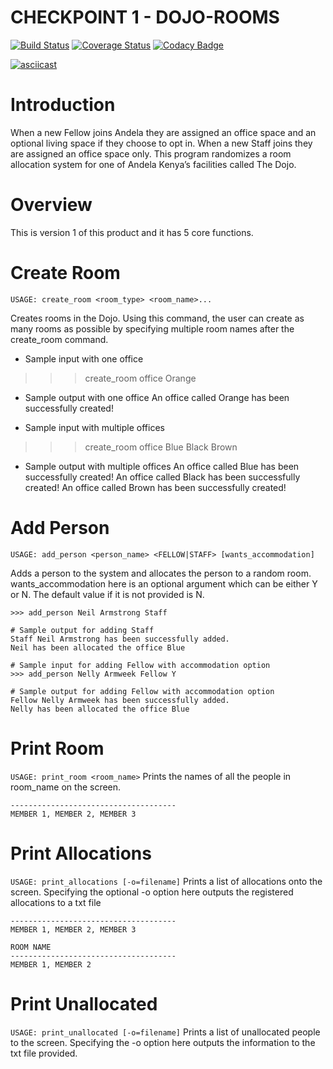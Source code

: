 # CHECKPOINT 1 - DOJO-ROOMS

[![Build Status](https://travis-ci.org/charlieoduk/dojo-rooms.svg?branch=master)](https://travis-ci.org/charlieoduk/dojo-rooms)
[![Coverage Status](https://coveralls.io/repos/github/charlieoduk/dojo-rooms/badge.svg)](https://coveralls.io/github/charlieoduk/dojo-rooms)
[![Codacy Badge](https://api.codacy.com/project/badge/Grade/ea7cce59060e4de3a14b4edfce4c39f9)](https://www.codacy.com/app/charlieoduk/dojo-rooms?utm_source=github.com&amp;utm_medium=referral&amp;utm_content=charlieoduk/dojo-rooms&amp;utm_campaign=Badge_Grade)

[![asciicast](https://asciinema.org/a/uO70YOU772siJpyWS44xzQVyI.png)](https://asciinema.org/a/uO70YOU772siJpyWS44xzQVyI)


# Introduction

When a new Fellow joins Andela they are assigned an office space and an optional living space if they choose to opt in. When a new Staff joins they are assigned an office space only. This program randomizes a room allocation system for one of Andela Kenya’s facilities called The Dojo.

# Overview
This is version 1 of this product and it has 5 core functions. 

# Create Room
   ```USAGE: create_room <room_type> <room_name>...```

Creates rooms in the Dojo. Using this command, the user can create as many rooms as possible by specifying multiple room names after the create_room command.

* Sample input with one office
>>> create_room office Orange

* Sample output with one office
An office called Orange has been successfully created!

* Sample input with multiple offices
>>> create_room office Blue Black Brown

* Sample output with multiple offices
An office called Blue has been successfully created!
An office called Black has been successfully created!
An office called Brown has been successfully created!

# Add Person
```USAGE: add_person <person_name> <FELLOW|STAFF> [wants_accommodation]```

Adds a person to the system and allocates the person to a random room. wants_accommodation here is an optional argument which can be either Y or N. The default value if it is not provided is N. 

```# Sample input for adding Staff
>>> add_person Neil Armstrong Staff

# Sample output for adding Staff
Staff Neil Armstrong has been successfully added.
Neil has been allocated the office Blue

# Sample input for adding Fellow with accommodation option
>>> add_person Nelly Armweek Fellow Y

# Sample output for adding Fellow with accommodation option
Fellow Nelly Armweek has been successfully added.
Nelly has been allocated the office Blue
```
# Print Room
```USAGE: print_room <room_name>```
Prints  the names of all the people in room_name on the screen.
```ROOM NAME
-------------------------------------
MEMBER 1, MEMBER 2, MEMBER 3
```
# Print Allocations

```USAGE: print_allocations [-o=filename]```
Prints a list of allocations onto the screen. Specifying the optional -o option here outputs the registered allocations to a txt file
```ROOM NAME
-------------------------------------
MEMBER 1, MEMBER 2, MEMBER 3

ROOM NAME
-------------------------------------
MEMBER 1, MEMBER 2
```

# Print Unallocated
```USAGE: print_unallocated [-o=filename]```
Prints a list of unallocated people to the screen. Specifying the -o option here outputs the information to the txt file provided.




